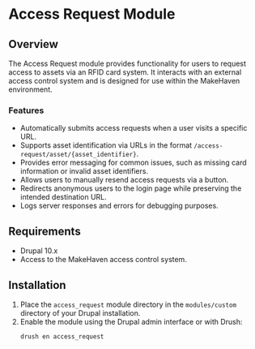 # Access Request Module

## Overview
The Access Request module provides functionality for users to request access to assets via an RFID card system. It interacts with an external access control system and is designed for use within the MakeHaven environment.

### Features
- Automatically submits access requests when a user visits a specific URL.
- Supports asset identification via URLs in the format `/access-request/asset/{asset_identifier}`.
- Provides error messaging for common issues, such as missing card information or invalid asset identifiers.
- Allows users to manually resend access requests via a button.
- Redirects anonymous users to the login page while preserving the intended destination URL.
- Logs server responses and errors for debugging purposes.

## Requirements
- Drupal 10.x
- Access to the MakeHaven access control system.

## Installation
1. Place the `access_request` module directory in the `modules/custom` directory of your Drupal installation.
2. Enable the module using the Drupal admin interface or with Drush:
   ```sh
   drush en access_request

